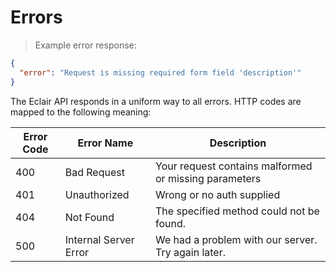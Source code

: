 # Errors

> Example error response: 

```json
{
  "error": "Request is missing required form field 'description'"
}
```

The Eclair API responds in a uniform way to all errors. HTTP codes are mapped to the following meaning:

Error Code | Error Name | Description
---------- | -------- | ----------
400 | Bad Request | Your request contains malformed or missing parameters 
401 | Unauthorized | Wrong or no auth supplied
404 | Not Found | The specified method could not be found.
500 | Internal Server Error | We had a problem with our server. Try again later.

